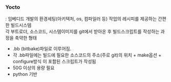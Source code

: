 ### Yocto 
  
  : 임베디드 개발의 환경세팅(아키텍처, os, 컴파일러 등) 작업의 레시피를 제공하는 간편한 빌드시스템  
  각 부트로더, 소스코드, 시스템이미지를 git에서 받아온 후 빌드스크립트를 작성하는 과정을 축약한 형태  
  
  * .bb (bitbake)파일로 이루어짐.  
  * 각 .bb파일에는 빌드에 필요한 소스코드의 주소(주로 git)의 위치 + make옵션 + configure방식 이 포함된 스크립트가 작성됨  
  * 50G 이상의 용량 필요
  * python 기반  
